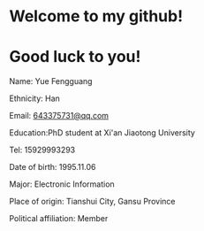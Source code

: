 # Welcome to my github!
# Good luck to you!

Name: Yue Fengguang

Ethnicity: Han

Email: 643375731@qq.com

Education:PhD student at Xi'an Jiaotong University
 
Tel: 15929993293

Date of birth: 1995.11.06 

Major: Electronic Information
 
Place of origin: Tianshui City, Gansu Province 

Political affiliation: Member
